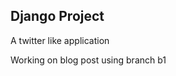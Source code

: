 <h2>Django Project </h2>
<p> A twitter like application</p>
<p> Working on blog post using branch b1</p>